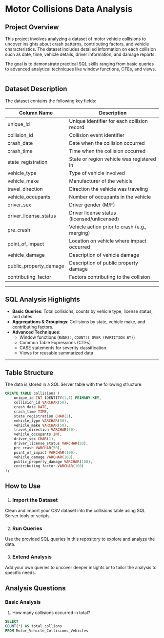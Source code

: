 # Motor Collisions Data Analysis

## Project Overview

This project involves analyzing a dataset of motor vehicle collisions to uncover insights about crash patterns, contributing factors, and vehicle characteristics. The dataset includes detailed information on each collision such as date, time, vehicle details, driver information, and damage reports.

The goal is to demonstrate practical SQL skills ranging from basic queries to advanced analytical techniques like window functions, CTEs, and views.

---

## Dataset Description

The dataset contains the following key fields:

| Column Name            | Description                                   |
|------------------------|-----------------------------------------------|
| unique_id              | Unique identifier for each collision record   |
| collision_id           | Collision event identifier                     |
| crash_date             | Date when the collision occurred               |
| crash_time             | Time when the collision occurred               |
| state_registration     | State or region vehicle was registered in      |
| vehicle_type           | Type of vehicle involved                        |
| vehicle_make           | Manufacturer of the vehicle                     |
| travel_direction       | Direction the vehicle was traveling             |
| vehicle_occupants      | Number of occupants in the vehicle              |
| driver_sex             | Driver gender (M/F)                             |
| driver_license_status  | Driver license status (licensed/unlicensed)    |
| pre_crash              | Vehicle action prior to crash (e.g., merging)  |
| point_of_impact        | Location on vehicle where impact occurred      |
| vehicle_damage         | Description of vehicle damage                    |
| public_property_damage | Description of public property damage           |
| contributing_factor    | Factors contributing to the collision          |

---

## SQL Analysis Highlights

- **Basic Queries**: Total collisions, counts by vehicle type, license status, and dates.
- **Aggregations & Groupings**: Collisions by state, vehicle make, and contributing factors.
- **Advanced Techniques**:  
  - Window functions (`RANK()`, `COUNT() OVER (PARTITION BY)`)  
  - Common Table Expressions (CTEs)  
  - CASE statements for severity classification  
  - Views for reusable summarized data

---

## Table Structure

The data is stored in a SQL Server table with the following structure:

```sql
CREATE TABLE collisions (
    unique_id INT IDENTITY(1,1) PRIMARY KEY,
    collision_id VARCHAR(50),
    crash_date DATE,
    crash_time TIME,
    state_registration CHAR(2),
    vehicle_type VARCHAR(50),
    vehicle_make VARCHAR(50),
    travel_direction VARCHAR(50),
    vehicle_occupants INT,
    driver_sex CHAR(1),
    driver_license_status VARCHAR(20),
    pre_crash VARCHAR(50),
    point_of_impact VARCHAR(100),
    vehicle_damage VARCHAR(100),
    public_property_damage VARCHAR(100),
    contributing_factor VARCHAR(100)
);
```
## How to Use
1. ### Import the Dataset
Clean and import your CSV dataset into the collisions table using SQL Server tools or scripts.

2. ### Run Queries
Use the provided SQL queries in this repository to explore and analyze the data.

3. ### Extend Analysis
Add your own queries to uncover deeper insights or to tailor the analysis to specific needs.

## Analysis Questions
### Basic Analysis
1. How many collisions occurred in total?
```sql
SELECT 
COUNT(*) AS total_collions
FROM Motor_Vehicle_Collisions_Vehicles
```
